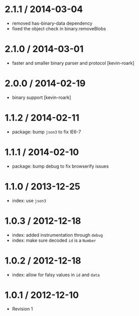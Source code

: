 
2.1.1 / 2014-03-04
==================

 * removed has-binary-data dependency
 * fixed the object check in binary.removeBlobs

2.1.0 / 2014-03-01
==================

 * faster and smaller binary parser and protocol [kevin-roark]

2.0.0 / 2014-02-19
==================

 * binary support [kevin-roark]

1.1.2 / 2014-02-11
==================

 * package: bump `json3` to fix IE6-7

1.1.1 / 2014-02-10
==================

 * package: bump debug to fix browserify issues

1.1.0 / 2013-12-25
==================

 * index: use `json3`

1.0.3 / 2012-12-18
==================

  * index: added instrumentation through `debug`
  * index: make sure decoded `id` is a `Number`

1.0.2 / 2012-12-18
==================

  * index: allow for falsy values in `id` and `data`

1.0.1 / 2012-12-10
==================

  * Revision 1
